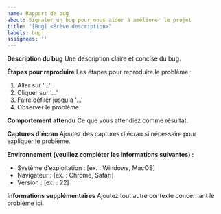 ```yaml
---
name: Rapport de bug
about: Signaler un bug pour nous aider à améliorer le projet
title: "[Bug] <Brève description>"
labels: bug
assignees: ''
---
```


**Description du bug**
Une description claire et concise du bug.

**Étapes pour reproduire**
Les étapes pour reproduire le problème :
1. Aller sur '...'
2. Cliquer sur '...'
3. Faire défiler jusqu'à '...'
4. Observer le problème

**Comportement attendu**
Ce que vous attendiez comme résultat.

**Captures d'écran**
Ajoutez des captures d'écran si nécessaire pour expliquer le problème.

**Environnement (veuillez compléter les informations suivantes) :**
- Système d'exploitation : [ex. : Windows, MacOS]
- Navigateur : [ex. : Chrome, Safari]
- Version : [ex. : 22]

**Informations supplémentaires**
Ajoutez tout autre contexte concernant le problème ici.

